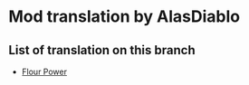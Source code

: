 # Mod translation by AlasDiablo

## List of translation on this branch
- [Flour Power](https://www.curseforge.com/minecraft/mc-mods/flour-power)
